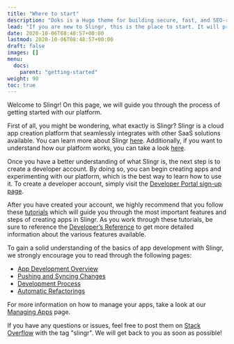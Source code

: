 ```yaml
---
title: "Where to start"
description: "Doks is a Hugo theme for building secure, fast, and SEO-ready documentation websites, which you can easily update and customize."
lead: "If you are new to Slingr, this is the place to start. It will provide guidance to learn and use the platform."
date: 2020-10-06T08:48:57+00:00
lastmod: 2020-10-06T08:48:57+00:00
draft: false
images: []
menu:
  docs:
    parent: "getting-started"
weight: 90
toc: true
---
```


Welcome to Slingr! On this page, we will guide you through the process of getting started with our platform.

First of all, you might be wondering, what exactly is Slingr? Slingr is a cloud app creation platform that seamlessly integrates with other SaaS solutions available. You can learn more about Slingr [here](../../getting-started/what_is_slingr). Additionally, if you want to understand how our platform works, you can take a look [here](https://platform-docs.slingr.io/platform-overview.html).

Once you have a better understanding of what Slingr is, the next step is to create a developer account. By doing so, you can begin creating apps and experimenting with our platform, which is the best way to learn how to use it. To create a developer account, simply visit the [Developer Portal sign-up page](https://developer-portal.slingrs.io/signUp.html).

After you have created your account, we highly recommend that you follow these [tutorials](../../getting-started/first-steps/main/) which will guide you through the most important features and steps of creating apps in Slingr. As you work through these tutorials, be sure to reference the [Developer’s Reference](https://platform-docs.slingr.io/app-development-overview.html) to get more detailed information about the various features available.

To gain a solid understanding of the basics of app development with Slingr, we strongly encourage you to read through the following pages:

- [App Development Overview](https://platform-docs.slingr.io/app-development-overview.html)
- [Pushing and Syncing Changes](https://platform-docs.slingr.io/app-development-pushing-and-syncing.html)
- [Development Process](https://platform-docs.slingr.io/app-development-development-process.html)
- [Automatic Refactorings](https://platform-docs.slingr.io/app-development-automatic-refactorings.html)

For more information on how to manage your apps, take a look at our [Managing Apps](https://platform-docs.slingr.io/platform-managing-apps.html) page.

If you have any questions or issues, feel free to post them on [Stack Overflow](https://stackoverflow.com/) with the tag "slingr". We will get back to you as soon as possible!
